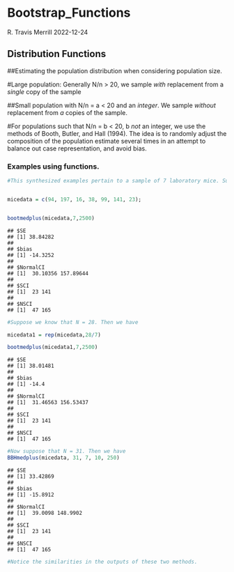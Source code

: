 Bootstrap_Functions
================
R. Travis Merrill
2022-12-24

## Distribution Functions

\##Estimating the population distribution when considering population
size. <br>

\#Large population: Generally N/n \> 20, we sample *with* replacement
from a *single* copy of the sample

\##Small population with N/n = a \< 20 and an *integer*. We sample
*without* replacement from *a* copies of the sample.

\#For populations such that N/n = b \< 20, b *not* an integer, we use
the methods of Booth, Butler, and Hall (1994). The idea is to randomly
adjust the composition of the population estimate several times in an
attempt to balance out case representation, and avoid bias.

### Examples using functions.

``` r
#This synthesized examples pertain to a sample of 7 laboratory mice. Suppose these scores pertain to the post surgery survival time, in days, of mice after given pre-surgical treatment.


micedata = c(94, 197, 16, 38, 99, 141, 23);


bootmedplus(micedata,7,2500)
```

    ## $SE
    ## [1] 38.84282
    ## 
    ## $bias
    ## [1] -14.3252
    ## 
    ## $NormalCI
    ## [1]  30.10356 157.89644
    ## 
    ## $SCI
    ## [1]  23 141
    ## 
    ## $NSCI
    ## [1]  47 165

``` r
#Suppose we know that N = 28. Then we have 

micedata1 = rep(micedata,28/7)

bootmedplus(micedata1,7,2500)
```

    ## $SE
    ## [1] 38.01481
    ## 
    ## $bias
    ## [1] -14.4
    ## 
    ## $NormalCI
    ## [1]  31.46563 156.53437
    ## 
    ## $SCI
    ## [1]  23 141
    ## 
    ## $NSCI
    ## [1]  47 165

``` r
#Now suppose that N = 31. Then we have 
BBHmedplus(micedata, 31, 7, 10, 250)
```

    ## $SE
    ## [1] 33.42869
    ## 
    ## $bias
    ## [1] -15.8912
    ## 
    ## $NormalCI
    ## [1]  39.0098 148.9902
    ## 
    ## $SCI
    ## [1]  23 141
    ## 
    ## $NSCI
    ## [1]  47 165

``` r
#Notice the similarities in the outputs of these two methods. 
```

